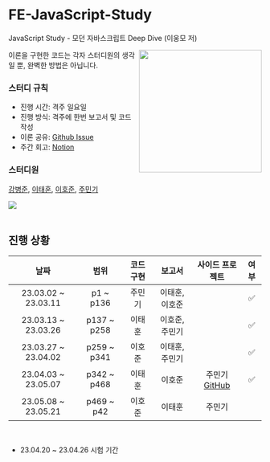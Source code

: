 # FE-JavaScript-Study
JavaScript Study - 모던 자바스크립트 Deep Dive (이웅모 저)

<img src="https://user-images.githubusercontent.com/44726494/224556113-d0abc210-9ce3-49b2-8178-ac9eafc286ac.png" align="right" width="244px"/>
이론을 구현한 코드는 각자 스터디원의 생각일 뿐, 완벽한 방법은 아닙니다.

### 스터디 규칙
- 진행 시간: 격주 일요일
- 진행 방식: 격주에 한번 보고서 및 코드 작성
- 이론 공유: [Github Issue](https://github.com/BangDori/FE-JavaScript-Study/issues)
- 주간 회고: [Notion](https://bangdori.notion.site/Deep-Dive-7718d9f8402c4283815694fa211329d8)

### 스터디원
[강병준](https://github.com/BangDori),
[이태훈](https://github.com/Tentennball),
[이호준](https://github.com/hotteok00),
[주민기](https://github.com/mingking2)

<a href="https://github.com/asuan99/CS_interview_Study/graphs/contributors">
  <img src="https://contrib.rocks/image?repo=BangDori/FE-JavaScript-Study" />
</a>

<br />
<br />

## 진행 상황

| 날짜 | 범위 | 코드 구현 | 보고서 | 사이드 프로젝트 | 여부 |
| :---: | :---: | :---: | :---: | :---: | :---: |
| 23.03.02 ~ 23.03.11 | p1 ~ p136 | 주민기 | 이태훈, 이호준 | | ✅ |
| 23.03.13 ~ 23.03.26 | p137 ~ p258 | 이태훈 | 이호준, 주민기 | | ✅ |
| 23.03.27 ~ 23.04.02 | p259 ~ p341 | 이호준 | 이태훈, 주민기 | | ✅ |
| 23.04.03 ~ 23.05.07 | p342 ~ p468 | 이태훈 | 이호준 | 주민기 [GitHub](https://github.com/mingking2/TodoList) | ✅ |
| 23.05.08 ~ 23.05.21 | p469 ~ p42 | 이호준 | 이태훈 | 주민기 |

<br />

- 23.04.20 ~ 23.04.26 시험 기간
